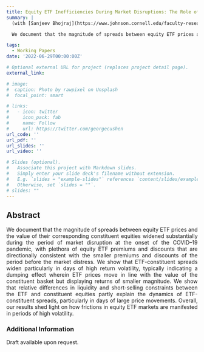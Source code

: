 ```yaml
---
title: Equity ETF Inefficiencies During Market Disruptions: The Role of Liquidity, Short-Selling, and Information Shocks
summary: |
  (with [Sanjeev Bhojraj](https://www.johnson.cornell.edu/faculty-research/faculty/sb235/), [Felipe Bastos Gurgel Silva](https://sites.google.com/cornell.edu/felipebgsilva/home)), and [Suning Zhang](https://www.ivybusiness.iastate.edu/directory/suningz/))

  We document that the magnitude of spreads between equity ETF prices and the value of their corresponding constituent equities widened substantially during the period of market disruption at the onset of the COVID–19 pandemic, with plethora of equity ETF premiums and discounts that are directionally consistent with the smaller premiums and discounts of the period before the market distress. We show that ETF-constituent spreads widen particularly in days of high return volatility, typically indicating a dumping effect wherein ETF prices move in line with the value of the constituent basket but displaying returns of smaller magnitude. We show that relative differences in liquidity and short-selling constraints between the ETF and constituent equities partly explain the dynamics of ETF-constituent spreads, particularly in days of large price movements. Overall, our results shed light on how frictions in equity ETF markets are manifested in periods of high volatility. 

tags:
  - Working Papers
date: '2022-06-29T00:00:00Z'

# Optional external URL for project (replaces project detail page).
external_link: 

# image:
#  caption: Photo by rawpixel on Unsplash
#  focal_point: smart

# links:
#   - icon: twitter
#     icon_pack: fab
#     name: Follow
#     url: https://twitter.com/georgecushen
url_code: ''
url_pdf: ''
url_slides: ''
url_video: ''

# Slides (optional).
#   Associate this project with Markdown slides.
#   Simply enter your slide deck's filename without extension.
#   E.g. `slides = "example-slides"` references `content/slides/example-slides.md`.
#   Otherwise, set `slides = ""`.
# slides: ""
---
```

## Abstract
<div align="justify"> We document that the magnitude of spreads between equity ETF prices and the value of their corresponding constituent equities widened substantially during the period of market disruption at the onset of the COVID–19 pandemic, with plethora of equity ETF premiums and discounts that are directionally consistent with the smaller premiums and discounts of the period before the market distress. We show that ETF-constituent spreads widen particularly in days of high return volatility, typically indicating a dumping effect wherein ETF prices move in line with the value of the constituent basket but displaying returns of smaller magnitude. We show that relative differences in liquidity and short-selling constraints between the ETF and constituent equities partly explain the dynamics of ETF-constituent spreads, particularly in days of large price movements. Overall, our results shed light on how frictions in equity ETF markets are manifested in periods of high volatility. </div>

### Additional Information
Draft available upon request.

